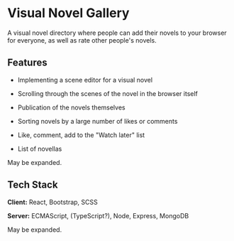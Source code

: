 # Visual Novel Gallery 

A visual novel directory where people can add their novels to your browser for everyone, as well as rate other people's novels.

## Features

- Implementing a scene editor for a visual novel

- Scrolling through the scenes of the novel in the browser itself

- Publication of the novels themselves

- Sorting novels by a large number of likes or comments

- Like, comment, add to the "Watch later" list

- List of novellas

May be expanded.

## Tech Stack

**Client:** React,  Bootstrap, SCSS

**Server:** ECMAScript, (TypeScript?), Node, Express, MongoDB

May be expanded.



